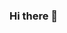 ### Hi there 👋
<img align="right" scr="![visitor badge](https://visitor-badge.laobi.icu/badge?page_id=jwenjian.visitor-badge&left_text=MyPageVisitors)" />
<!--
**SaiViswanadh9/SaiViswanadh9** is a ✨ _special_ ✨ repository because its `README.md` (this file) appears on your GitHub profile.

Here are some ideas to get you started:

- 🔭 I’m currently working on ...
- 🌱 I’m currently learning ...
- 👯 I’m looking to collaborate on ...
- 🤔 I’m looking for help with ...
- 💬 Ask me about ...
- 📫 How to reach me: ...
- 😄 Pronouns: ...
- ⚡ Fun fact: ...
-->
